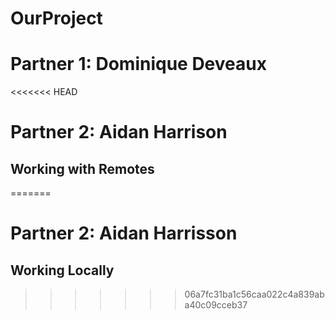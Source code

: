 # OurProject
# Partner 1: Dominique Deveaux 
<<<<<<< HEAD
# Partner 2: Aidan Harrison
## Working with Remotes
=======
# Partner 2: Aidan Harrisson

## Working Locally

>>>>>>> 06a7fc31ba1c56caa022c4a839aba40c09cceb37
